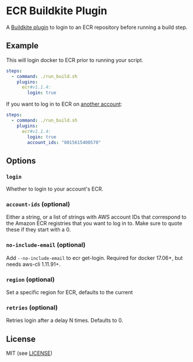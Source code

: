 # ECR Buildkite Plugin

A [Buildkite plugin](https://buildkite.com/docs/agent/v3/plugins) to login to an ECR repository before running a build step.

## Example

This will login docker to ECR prior to running your script.

```yml
steps:
  - command: ./run_build.sh
    plugins:
      ecr#v1.1.4:
        login: true
```

If you want to log in to ECR on [another account](https://docs.aws.amazon.com/AmazonECR/latest/userguide/RepositoryPolicyExamples.html#IAM_allow_other_accounts):


```yml
steps:
  - command: ./run_build.sh
    plugins:
      ecr#v1.1.4:
        login: true
        account_ids: "0015615400570"
```

## Options

### `login`

Whether to login to your account's ECR.

### `account-ids` (optional)

Either a string, or a list of strings with AWS account IDs that correspond to the Amazon ECR registries that you want to log in to. Make sure to quote these if they start with a 0.

### `no-include-email` (optional)

Add `--no-include-email` to ecr get-login. Required for docker 17.06+, but needs aws-cli 1.11.91+.

### `region` (optional)

Set a specific region for ECR, defaults to the current

### `retries` (optional)

Retries login after a delay N times. Defaults to 0.

## License

MIT (see [LICENSE](LICENSE))
